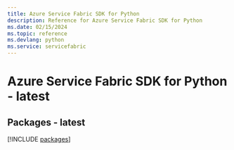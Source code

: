```yaml
---
title: Azure Service Fabric SDK for Python
description: Reference for Azure Service Fabric SDK for Python
ms.date: 02/15/2024
ms.topic: reference
ms.devlang: python
ms.service: servicefabric
---
```

# Azure Service Fabric SDK for Python - latest
## Packages - latest
[!INCLUDE [packages](service-fabric-index.md)]